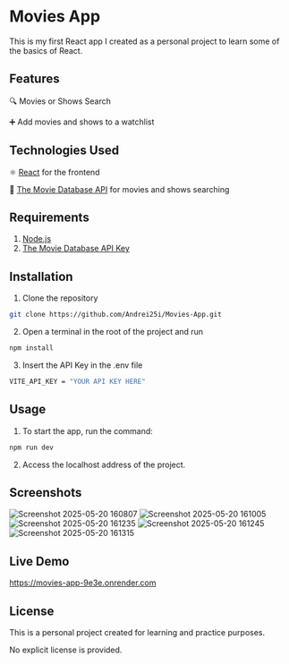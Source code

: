 # Movies App
This is my first React app I created as a personal project to learn some of the basics of React.

## Features

🔍 Movies or Shows Search

➕ Add movies and shows to a watchlist

## Technologies Used
⚛️ [React](https://react.dev/) 
for the frontend

🎥 [The Movie Database API](https://developer.themoviedb.org/docs/getting-started) for movies and shows searching  

## Requirements
1. [Node.js](https://nodejs.org/en)
2. [The Movie Database API Key](https://developer.themoviedb.org/docs/getting-started)

## Installation
1. Clone the repository

```bash
git clone https://github.com/Andrei25i/Movies-App.git
```

2. Open a terminal in the root of the project and run
```bash
npm install
```

3. Insert the API Key in the .env file
```bash
VITE_API_KEY = "YOUR API KEY HERE"
```

## Usage
1. To start the app, run the command:
```bash
npm run dev
```
2. Access the localhost address of the project.


## Screenshots
![Screenshot 2025-05-20 160807](https://github.com/user-attachments/assets/d58a3e9e-f59f-4e8f-a0cd-195238c53a51)
![Screenshot 2025-05-20 161005](https://github.com/user-attachments/assets/71c08078-417b-47a1-ba40-1fa310e2f7fb)
![Screenshot 2025-05-20 161235](https://github.com/user-attachments/assets/863b5d15-6c5d-4441-a35a-d139f1a9d910)
![Screenshot 2025-05-20 161245](https://github.com/user-attachments/assets/3f92134d-024e-414a-85fa-52e72029e2b3)
![Screenshot 2025-05-20 161315](https://github.com/user-attachments/assets/92b06b22-3ff0-48c2-90fe-59130d758734)

## Live Demo
https://movies-app-9e3e.onrender.com

## License
This is a personal project created for learning and practice purposes. 

No explicit license is provided.
